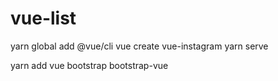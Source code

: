 # vue-list


yarn global add @vue/cli
vue create vue-instagram
yarn serve

yarn add vue bootstrap bootstrap-vue
